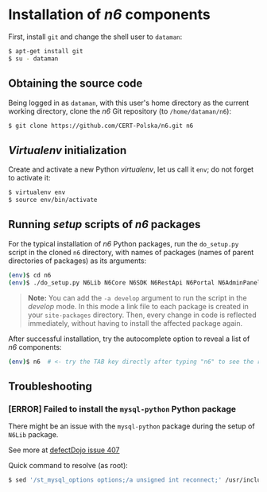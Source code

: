 # Installation of *n6* components

First, install `git` and change the shell user to `dataman`:

```bash
$ apt-get install git
$ su - dataman
```

## Obtaining the source code

Being logged in as `dataman`, with this user's home directory as the
current working directory, clone the *n6* Git repository (to
`/home/dataman/n6`):

```bash
$ git clone https://github.com/CERT-Polska/n6.git n6
```

## *Virtualenv* initialization

Create and activate a new Python *virtualenv*, let us call it `env`; do not forget
to activate it:

```bash
$ virtualenv env
$ source env/bin/activate
```

## Running *setup* scripts of *n6* packages

For the typical installation of *n6* Python packages, run the `do_setup.py` script
in the cloned `n6` directory, with names of packages (names of parent directories of packages)
as its arguments:

```bash
(env)$ cd n6
(env)$ ./do_setup.py N6Lib N6Core N6SDK N6RestApi N6Portal N6AdminPanel
```

> **Note:** You can add the `-a develop` argument to run the script in the *develop* mode. In this mode a link file to each package is created in your `site-packages` directory. Then, every change in code is reflected immediately, without having to install the affected package again.

After successful installation, try the autocomplete option to reveal a list of *n6* components:

```bash
(env)$ n6  # <- try the TAB key directly after typing "n6" to see the results of autocompletion
```

## Troubleshooting
### [ERROR] Failed to install the `mysql-python` Python package

There might be an issue with the `mysql-python` package during the setup of `N6Lib` package.

See more at [defectDojo issue 407](https://github.com/DefectDojo/django-DefectDojo/issues/407)

Quick command to resolve (as root):

```bash
$ sed '/st_mysql_options options;/a unsigned int reconnect;' /usr/include/mysql/mysql.h -i.bkp
```
